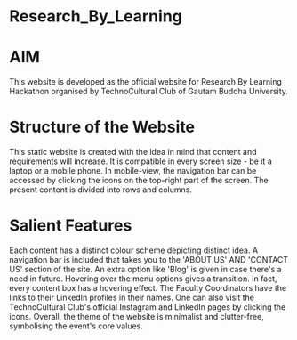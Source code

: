 # Research_By_Learning

# AIM
This website is developed as the official website for Research By Learning Hackathon organised by TechnoCultural Club of Gautam Buddha University.

# Structure of the Website
This static website is created with the idea in mind that content and requirements will increase.
It is compatible in every screen size - be it a laptop or a mobile phone.
In mobile-view, the navigation bar can be accessed by clicking the icons on the top-right part of the screen.
The present content is divided into rows and columns.

# Salient Features
Each content has a distinct colour scheme depicting distinct idea.
A navigation bar is included that takes you to the 'ABOUT US' AND 'CONTACT US' section of the site.
An extra option like 'Blog' is given in case there's a need in future.
Hovering over the menu options gives a transition. 
In fact, every content box has a hovering effect.
The Faculty Coordinators have the links to their LinkedIn profiles in their names.
One can also visit the TechnoCultural Club's official Instagram and LinkedIn pages by clicking the icons.
Overall, the theme of the website is minimalist and clutter-free, symbolising the event's core values.
